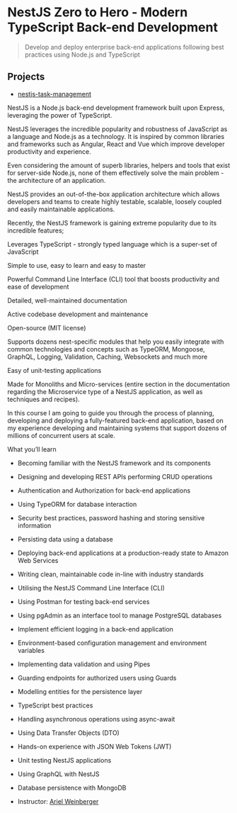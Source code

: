 # NestJS Zero to Hero - Modern TypeScript Back-end Development

> Develop and deploy enterprise back-end applications following best practices using Node.js and TypeScript


## Projects

- [nestjs-task-management](https://github.com/Namean/nestjs-task-management)


NestJS is a Node.js back-end development framework built upon Express, leveraging the power of TypeScript.

NestJS leverages the incredible popularity and robustness of JavaScript as a language and Node.js as a technology. It is inspired by common libraries and frameworks such as Angular, React and Vue which improve developer productivity and experience.

Even considering the amount of superb libraries, helpers and tools that exist for server-side Node.js, none of them effectively solve the main problem - the architecture of an application.

NestJS provides an out-of-the-box application architecture which allows developers and teams to create highly testable, scalable, loosely coupled and easily maintainable applications.



Recently, the NestJS framework is gaining extreme popularity due to its incredible features;

Leverages TypeScript - strongly typed language which is a super-set of JavaScript

Simple to use, easy to learn and easy to master

Powerful Command Line Interface (CLI) tool that boosts productivity and ease of development

Detailed, well-maintained documentation

Active codebase development and maintenance

Open-source (MIT license)

Supports dozens nest-specific modules that help you easily integrate with common technologies and concepts such as TypeORM, Mongoose, GraphQL, Logging, Validation, Caching, Websockets and much more

Easy of unit-testing applications

Made for Monoliths and Micro-services (entire section in the documentation regarding the Microservice type of a NestJS application, as well as techniques and recipes).

In this course I am going to guide you through the process of planning, developing and deploying a fully-featured back-end application, based on my experience developing and maintaining systems that support dozens of millions of concurrent users at scale.

What you’ll learn

- Becoming familiar with the NestJS framework and its components
- Designing and developing REST APIs performing CRUD operations
- Authentication and Authorization for back-end applications
- Using TypeORM for database interaction
- Security best practices, password hashing and storing sensitive information
- Persisting data using a database
- Deploying back-end applications at a production-ready state to Amazon Web Services
- Writing clean, maintainable code in-line with industry standards
- Utilising the NestJS Command Line Interface (CLI)
- Using Postman for testing back-end services
- Using pgAdmin as an interface tool to manage PostgreSQL databases
- Implement efficient logging in a back-end application
- Environment-based configuration management and environment variables
- Implementing data validation and using Pipes
- Guarding endpoints for authorized users using Guards
- Modelling entities for the persistence layer
- TypeScript best practices
- Handling asynchronous operations using async-await
- Using Data Transfer Objects (DTO)
- Hands-on experience with JSON Web Tokens (JWT)
- Unit testing NestJS applications
- Using GraphQL with NestJS
- Database persistence with MongoDB

- Instructor: [Ariel Weinberger](https://www.udemy.com/user/ariel-weinberger/)


